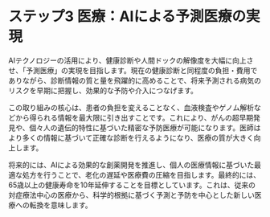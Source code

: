 
# ステップ3 医療：AIによる予測医療の実現

AIテクノロジーの活用により、健康診断や人間ドックの解像度を大幅に向上させ、「予測医療」の実現を目指します。現在の健康診断と同程度の負担・費用でありながら、診断情報の質と量を飛躍的に高めることで、将来予測される病気のリスクを早期に把握し、効果的な予防や介入につなげます。

この取り組みの核心は、患者の負担を変えることなく、血液検査やゲノム解析などから得られる情報を最大限に引き出すことです。これにより、がんの超早期発見や、個々人の遺伝的特性に基づいた精密な予防医療が可能になります。医師はより多くの情報に基づいて正確な診断を行えるようになり、医療の質が大きく向上します。

将来的には、AIによる効果的な創薬開発を推進し、個人の医療情報に基づいた最適な処方を行うことで、老化の遅延や医療費の圧縮を目指します。最終的には、65歳以上の健康寿命を10年延伸することを目標としています。これは、従来の対症療法中心の医療から、科学的根拠に基づく予測と予防を中心とした新しい医療への転換を意味します。